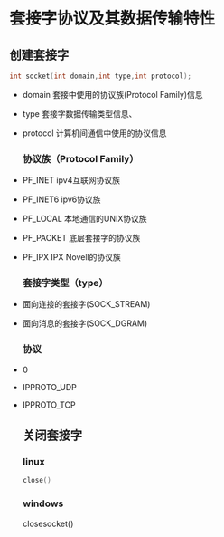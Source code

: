 # 套接字协议及其数据传输特性

## 创建套接字

```cpp
int socket(int domain,int type,int protocol);
```

- domain 套接中使用的协议族(Protocol Family)信息
- type  套接字数据传输类型信息、
- protocol 计算机间通信中使用的协议信息
  
  ### 协议族（Protocol Family）
- PF_INET ipv4互联网协议族
- PF_INET6 ipv6协议族
- PF_LOCAL 本地通信的UNIX协议族
- PF_PACKET 底层套接字的协议族
- PF_IPX IPX Novell的协议族
  
  ### 套接字类型（type）
- 面向连接的套接字(SOCK_STREAM)
- 面向消息的套接字(SOCK_DGRAM)
  
  ### 协议
- 0
- IPPROTO_UDP
- IPPROTO_TCP
  
  ## 关闭套接字
  
  ### linux
  
  ```cpp
  close()
  ```
  
  ### windows
  
  closesocket()
